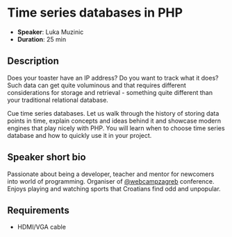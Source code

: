 # Time series databases in PHP

- __Speaker__: Luka Muzinic
- __Duration__: 25 min

## Description

Does your toaster have an IP address? Do you want to track what it does? Such data can get quite voluminous and that requires different considerations for storage and retrieval - something quite different than your traditional relational database.

Cue time series databases. Let us walk through the history of storing data points in time, explain concepts and ideas behind it and showcase modern engines that play nicely with PHP. You will learn when to choose time series database and how to quickly use it in your project.


## Speaker short bio

Passionate about being a developer, teacher and mentor for newcomers into world of programming. Organiser of [@webcampzagreb](https://twitter.com/webcampzagreb) conference. Enjoys playing and watching sports that Croatians find odd and unpopular.

## Requirements
- HDMI/VGA cable
